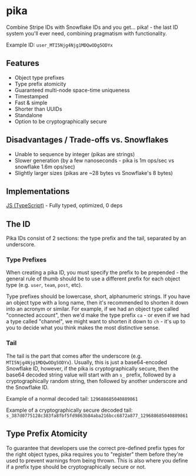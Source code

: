 # pika

Combine Stripe IDs with Snowflake IDs and you get... pika! - the last ID system you'll ever need, combining pragmatism with functionality.

Example ID: `user_MTI5Njg4Njg1MDQwODg5ODYx`

## Features

- Object type prefixes
- Type prefix atomicity
- Guaranteed multi-node space-time uniqueness
- Timestamped
- Fast & simple
- Shorter than UUIDs
- Standalone
- Option to be cryptographically secure

## Disadvantages / Trade-offs vs. Snowflakes

- Unable to sequence by integer (pikas are strings)
- Slower generation (by a few nanoseconds - pika is 1m ops/sec vs snowflake 1.6m ops/sec)
- Slightly larger sizes (pikas are ~28 bytes vs Snowflake's 8 bytes)

## Implementations

[JS (TypeScript)](https://github.com/hopinc/pika/tree/main/impl/js) - Fully typed, optimized, 0 deps

## The ID

Pika IDs consist of 2 sections: the type prefix and the tail, separated by an underscore.

### Type Prefixes

When creating a pika ID, you must specify the prefix to be prepended - the general rule of thumb should be to use a different prefix for each object type (e.g. `user`, `team`, `post`, etc).

Type prefixes should be lowercase, short, alphanumeric strings. If you have an object type with a long name, then it's recommended to shorten it down into an acronym or similar. For example, if we had an object type called "connected account", then we'd make the type prefix `ca` - or even if we had a type called "channel", we might want to shorten it down to `ch` - it's up to you to decide what you think makes the most distinctive sense.

### Tail

The tail is the part that comes after the underscore (e.g. `MTI5Njg4Njg1MDQwODg5ODYx`). Usually, this is just a base64-encoded Snowflake ID, however, if the pika is cryptographically secure, then the base64 decoded string value will start with an `s_` prefix, followed by a cryptographically random string, then followed by another underscore and the Snowflake ID.

Example of a normal decoded tail:
`129688685040889861`

Example of a cryptographically secure decoded tail:
`s_387d0775128c383fa8fbf5fd9863b84aba216bcc6872a877_129688685040889861`

## Type Prefix Atomicity

To guarantee that developers use the correct pre-defined prefix types for the right object types, pika requires you to "register" them before they're used to prevent warnings from being thrown. This is also where you define if a prefix type should be cryptographically secure or not.
